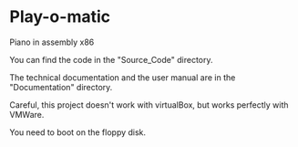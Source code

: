 # Play-o-matic
Piano in assembly x86

You can find the code in the "Source_Code" directory.

The technical documentation and the user manual are in the "Documentation" directory.

Careful, this project doesn't work with virtualBox, but works perfectly with VMWare.

You need to boot on the floppy disk.
